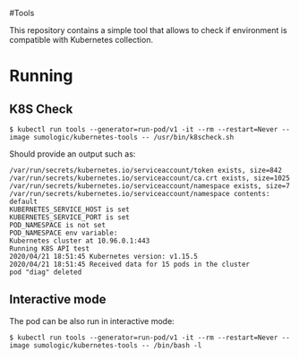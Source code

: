 #Tools

This repository contains a simple tool that allows to check if environment is compatible with
Kubernetes collection.


# Running

## K8S Check

`$ kubectl run tools --generator=run-pod/v1 -it --rm --restart=Never --image sumologic/kubernetes-tools -- /usr/bin/k8scheck.sh`

Should provide an output such as:

```
/var/run/secrets/kubernetes.io/serviceaccount/token exists, size=842
/var/run/secrets/kubernetes.io/serviceaccount/ca.crt exists, size=1025
/var/run/secrets/kubernetes.io/serviceaccount/namespace exists, size=7
/var/run/secrets/kubernetes.io/serviceaccount/namespace contents: default
KUBERNETES_SERVICE_HOST is set
KUBERNETES_SERVICE_PORT is set
POD_NAMESPACE is not set
POD_NAMESPACE env variable:
Kubernetes cluster at 10.96.0.1:443
Running K8S API test
2020/04/21 18:51:45 Kubernetes version: v1.15.5
2020/04/21 18:51:45 Received data for 15 pods in the cluster
pod "diag" deleted
```

## Interactive mode

The pod can be also run in interactive mode:

`$ kubectl run tools --generator=run-pod/v1 -it --rm --restart=Never --image sumologic/kubernetes-tools -- /bin/bash -l`

